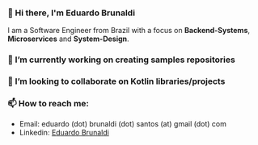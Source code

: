 ### 👋 Hi there, I'm Eduardo Brunaldi


I am a Software Engineer from Brazil with a focus on **Backend-Systems**, **Microservices** and **System-Design**.

### 🔭 I’m currently working on creating samples repositories

### 👯 I’m looking to collaborate on Kotlin libraries/projects

### 📫 How to reach me:

- Email: eduardo (dot) brunaldi (dot) santos (at) gmail (dot) com
- Linkedin: [Eduardo Brunaldi](https://www.linkedin.com/in/eduardo-brunaldi/)
